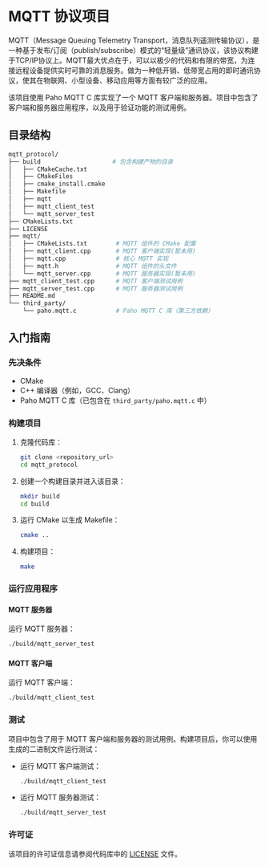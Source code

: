 
# MQTT 协议项目
MQTT（Message Queuing Telemetry Transport，消息队列遥测传输协议），是一种基于发布/订阅（publish/subscribe）模式的“轻量级”通讯协议，该协议构建于TCP/IP协议上。MQTT最大优点在于，可以以极少的代码和有限的带宽，为连接远程设备提供实时可靠的消息服务。做为一种低开销、低带宽占用的即时通讯协议，使其在物联网、小型设备、移动应用等方面有较广泛的应用。

该项目使用 Paho MQTT C 库实现了一个 MQTT 客户端和服务器。项目中包含了客户端和服务器应用程序，以及用于验证功能的测试用例。

## 目录结构

```bash
mqtt_protocol/
├── build                    # 包含构建产物的目录
│   ├── CMakeCache.txt
│   ├── CMakeFiles
│   ├── cmake_install.cmake
│   ├── Makefile
│   ├── mqtt
│   ├── mqtt_client_test
│   └── mqtt_server_test
├── CMakeLists.txt           
├── LICENSE                   
├── mqtt/
│   ├── CMakeLists.txt        # MQTT 组件的 CMake 配置
│   ├── mqtt_client.cpp       # MQTT 客户端实现(暂未用)
│   ├── mqtt.cpp              # 核心 MQTT 实现
│   ├── mqtt.h                # MQTT 组件的头文件
│   └── mqtt_server.cpp       # MQTT 服务器实现(暂未用)
├── mqtt_client_test.cpp      # MQTT 客户端测试用例
├── mqtt_server_test.cpp      # MQTT 服务器测试用例
├── README.md               
└── third_party/
    └── paho.mqtt.c           # Paho MQTT C 库（第三方依赖）
```

## 入门指南

### 先决条件

- CMake
- C++ 编译器（例如，GCC、Clang）
- Paho MQTT C 库（已包含在 `third_party/paho.mqtt.c` 中）

### 构建项目

1. 克隆代码库：

   ```bash
   git clone <repository_url>
   cd mqtt_protocol
   ```

2. 创建一个构建目录并进入该目录：

   ```bash
   mkdir build
   cd build
   ```

3. 运行 CMake 以生成 Makefile：

   ```bash
   cmake ..
   ```

4. 构建项目：

   ```bash
   make
   ```

### 运行应用程序

#### MQTT 服务器

运行 MQTT 服务器：

```bash
./build/mqtt_server_test
```

#### MQTT 客户端

运行 MQTT 客户端：

```bash
./build/mqtt_client_test
```

### 测试

项目中包含了用于 MQTT 客户端和服务器的测试用例。构建项目后，你可以使用生成的二进制文件运行测试：

- 运行 MQTT 客户端测试：

  ```bash
  ./build/mqtt_client_test
  ```

- 运行 MQTT 服务器测试：

  ```bash
  ./build/mqtt_server_test
  ```

### 许可证

该项目的许可证信息请参阅代码库中的 [LICENSE](/LICENSE) 文件。
